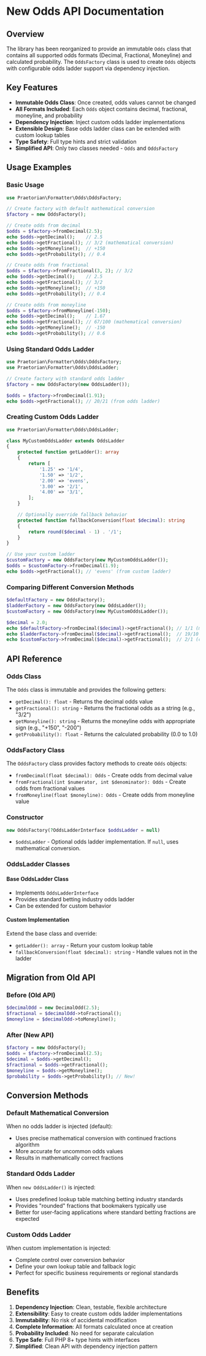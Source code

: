 # New Odds API Documentation

## Overview

The library has been reorganized to provide an immutable `Odds` class that contains all supported odds formats (Decimal, Fractional, Moneyline) and calculated probability. The `OddsFactory` class is used to create `Odds` objects with configurable odds ladder support via dependency injection.

## Key Features

- **Immutable Odds Class**: Once created, odds values cannot be changed
- **All Formats Included**: Each `Odds` object contains decimal, fractional, moneyline, and probability
- **Dependency Injection**: Inject custom odds ladder implementations
- **Extensible Design**: Base odds ladder class can be extended with custom lookup tables
- **Type Safety**: Full type hints and strict validation
- **Simplified API**: Only two classes needed - `Odds` and `OddsFactory`

## Usage Examples

### Basic Usage

```php
use Praetorian\Formatter\Odds\OddsFactory;

// Create factory with default mathematical conversion
$factory = new OddsFactory();

// Create odds from decimal
$odds = $factory->fromDecimal(2.5);
echo $odds->getDecimal();    // 2.5
echo $odds->getFractional(); // 3/2 (mathematical conversion)
echo $odds->getMoneyline();  // +150
echo $odds->getProbability(); // 0.4

// Create odds from fractional
$odds = $factory->fromFractional(3, 2); // 3/2
echo $odds->getDecimal();    // 2.5
echo $odds->getFractional(); // 3/2
echo $odds->getMoneyline();  // +150
echo $odds->getProbability(); // 0.4

// Create odds from moneyline
$odds = $factory->fromMoneyline(-150);
echo $odds->getDecimal();    // 1.67
echo $odds->getFractional(); // 67/100 (mathematical conversion)
echo $odds->getMoneyline();  // -150
echo $odds->getProbability(); // 0.6
```

### Using Standard Odds Ladder

```php
use Praetorian\Formatter\Odds\OddsFactory;
use Praetorian\Formatter\Odds\OddsLadder;

// Create factory with standard odds ladder
$factory = new OddsFactory(new OddsLadder());

$odds = $factory->fromDecimal(1.91);
echo $odds->getFractional(); // 20/21 (from odds ladder)
```

### Creating Custom Odds Ladder

```php
use Praetorian\Formatter\Odds\OddsLadder;

class MyCustomOddsLadder extends OddsLadder
{
    protected function getLadder(): array
    {
        return [
            '1.25' => '1/4',
            '1.50' => '1/2',
            '2.00' => 'evens',
            '3.00' => '2/1',
            '4.00' => '3/1',
        ];
    }

    // Optionally override fallback behavior
    protected function fallbackConversion(float $decimal): string
    {
        return round($decimal - 1) . '/1';
    }
}

// Use your custom ladder
$customFactory = new OddsFactory(new MyCustomOddsLadder());
$odds = $customFactory->fromDecimal(1.9);
echo $odds->getFractional(); // 'evens' (from custom ladder)
```

### Comparing Different Conversion Methods

```php
$defaultFactory = new OddsFactory();
$ladderFactory = new OddsFactory(new OddsLadder());
$customFactory = new OddsFactory(new MyCustomOddsLadder());

$decimal = 2.0;
echo $defaultFactory->fromDecimal($decimal)->getFractional(); // 1/1 (mathematical)
echo $ladderFactory->fromDecimal($decimal)->getFractional();  // 19/10 (standard ladder)
echo $customFactory->fromDecimal($decimal)->getFractional();  // 2/1 (custom ladder fallback)
```

## API Reference

### Odds Class

The `Odds` class is immutable and provides the following getters:

- `getDecimal(): float` - Returns the decimal odds value
- `getFractional(): string` - Returns the fractional odds as a string (e.g., "3/2")
- `getMoneyline(): string` - Returns the moneyline odds with appropriate sign (e.g., "+150", "-200")
- `getProbability(): float` - Returns the calculated probability (0.0 to 1.0)

### OddsFactory Class

The `OddsFactory` class provides factory methods to create `Odds` objects:

- `fromDecimal(float $decimal): Odds` - Create odds from decimal value
- `fromFractional(int $numerator, int $denominator): Odds` - Create odds from fractional values
- `fromMoneyline(float $moneyline): Odds` - Create odds from moneyline value

### Constructor

```php
new OddsFactory(?OddsLadderInterface $oddsLadder = null)
```

- `$oddsLadder` - Optional odds ladder implementation. If `null`, uses mathematical conversion.

### OddsLadder Classes

#### Base OddsLadder Class
- Implements `OddsLadderInterface`
- Provides standard betting industry odds ladder
- Can be extended for custom behavior

#### Custom Implementation
Extend the base class and override:
- `getLadder(): array` - Return your custom lookup table
- `fallbackConversion(float $decimal): string` - Handle values not in the ladder

## Migration from Old API

### Before (Old API)
```php
$decimalOdd = new DecimalOdd(2.5);
$fractional = $decimalOdd->toFractional();
$moneyline = $decimalOdd->toMoneyline();
```

### After (New API)
```php
$factory = new OddsFactory();
$odds = $factory->fromDecimal(2.5);
$decimal = $odds->getDecimal();
$fractional = $odds->getFractional();
$moneyline = $odds->getMoneyline();
$probability = $odds->getProbability(); // New!
```

## Conversion Methods

### Default Mathematical Conversion
When no odds ladder is injected (default):
- Uses precise mathematical conversion with continued fractions algorithm
- More accurate for uncommon odds values
- Results in mathematically correct fractions

### Standard Odds Ladder
When `new OddsLadder()` is injected:
- Uses predefined lookup table matching betting industry standards
- Provides "rounded" fractions that bookmakers typically use
- Better for user-facing applications where standard betting fractions are expected

### Custom Odds Ladder
When custom implementation is injected:
- Complete control over conversion behavior
- Define your own lookup table and fallback logic
- Perfect for specific business requirements or regional standards

## Benefits

1. **Dependency Injection**: Clean, testable, flexible architecture
2. **Extensibility**: Easy to create custom odds ladder implementations
3. **Immutability**: No risk of accidental modification
4. **Complete Information**: All formats calculated once at creation
5. **Probability Included**: No need for separate calculation
6. **Type Safe**: Full PHP 8+ type hints with interfaces
7. **Simplified**: Clean API with dependency injection pattern
